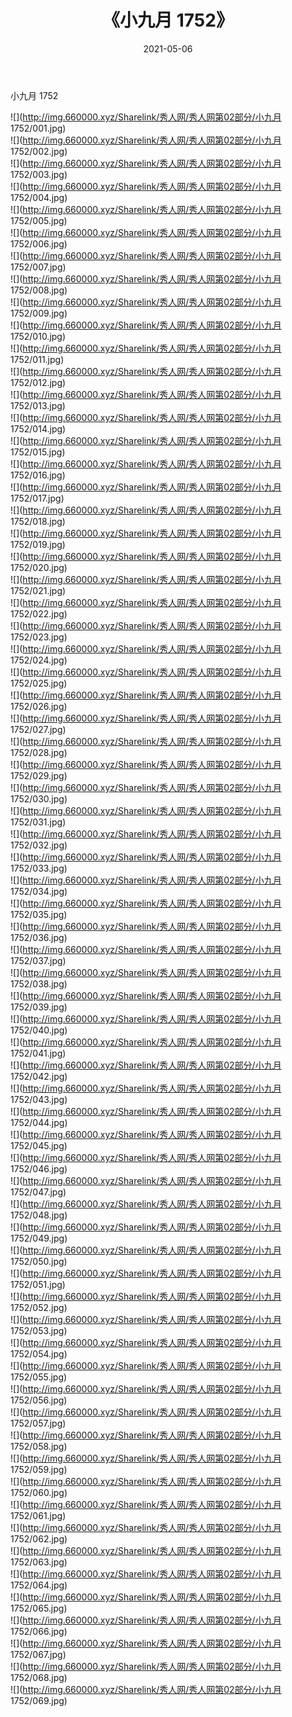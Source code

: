 ﻿---
layout: post
title:  《小九月 1752》
date:   2021-05-06
img: http://img.660000.xyz/Sharelink/秀人网/秀人网第02部分/小九月 1752/000.jpg
categories: [美女, 清纯, 唯美]
---

小九月 1752

  ![](http://img.660000.xyz/Sharelink/秀人网/秀人网第02部分/小九月 1752/001.jpg) <br> ![](http://img.660000.xyz/Sharelink/秀人网/秀人网第02部分/小九月 1752/002.jpg) <br> ![](http://img.660000.xyz/Sharelink/秀人网/秀人网第02部分/小九月 1752/003.jpg) <br> ![](http://img.660000.xyz/Sharelink/秀人网/秀人网第02部分/小九月 1752/004.jpg) <br> ![](http://img.660000.xyz/Sharelink/秀人网/秀人网第02部分/小九月 1752/005.jpg) <br> ![](http://img.660000.xyz/Sharelink/秀人网/秀人网第02部分/小九月 1752/006.jpg) <br> ![](http://img.660000.xyz/Sharelink/秀人网/秀人网第02部分/小九月 1752/007.jpg) <br> ![](http://img.660000.xyz/Sharelink/秀人网/秀人网第02部分/小九月 1752/008.jpg) <br> ![](http://img.660000.xyz/Sharelink/秀人网/秀人网第02部分/小九月 1752/009.jpg) <br> ![](http://img.660000.xyz/Sharelink/秀人网/秀人网第02部分/小九月 1752/010.jpg) <br> ![](http://img.660000.xyz/Sharelink/秀人网/秀人网第02部分/小九月 1752/011.jpg) <br> ![](http://img.660000.xyz/Sharelink/秀人网/秀人网第02部分/小九月 1752/012.jpg) <br> ![](http://img.660000.xyz/Sharelink/秀人网/秀人网第02部分/小九月 1752/013.jpg) <br> ![](http://img.660000.xyz/Sharelink/秀人网/秀人网第02部分/小九月 1752/014.jpg) <br> ![](http://img.660000.xyz/Sharelink/秀人网/秀人网第02部分/小九月 1752/015.jpg) <br> ![](http://img.660000.xyz/Sharelink/秀人网/秀人网第02部分/小九月 1752/016.jpg) <br> ![](http://img.660000.xyz/Sharelink/秀人网/秀人网第02部分/小九月 1752/017.jpg) <br> ![](http://img.660000.xyz/Sharelink/秀人网/秀人网第02部分/小九月 1752/018.jpg) <br> ![](http://img.660000.xyz/Sharelink/秀人网/秀人网第02部分/小九月 1752/019.jpg) <br> ![](http://img.660000.xyz/Sharelink/秀人网/秀人网第02部分/小九月 1752/020.jpg) <br> ![](http://img.660000.xyz/Sharelink/秀人网/秀人网第02部分/小九月 1752/021.jpg) <br> ![](http://img.660000.xyz/Sharelink/秀人网/秀人网第02部分/小九月 1752/022.jpg) <br> ![](http://img.660000.xyz/Sharelink/秀人网/秀人网第02部分/小九月 1752/023.jpg) <br> ![](http://img.660000.xyz/Sharelink/秀人网/秀人网第02部分/小九月 1752/024.jpg) <br> ![](http://img.660000.xyz/Sharelink/秀人网/秀人网第02部分/小九月 1752/025.jpg) <br> ![](http://img.660000.xyz/Sharelink/秀人网/秀人网第02部分/小九月 1752/026.jpg) <br> ![](http://img.660000.xyz/Sharelink/秀人网/秀人网第02部分/小九月 1752/027.jpg) <br> ![](http://img.660000.xyz/Sharelink/秀人网/秀人网第02部分/小九月 1752/028.jpg) <br> ![](http://img.660000.xyz/Sharelink/秀人网/秀人网第02部分/小九月 1752/029.jpg) <br> ![](http://img.660000.xyz/Sharelink/秀人网/秀人网第02部分/小九月 1752/030.jpg) <br> ![](http://img.660000.xyz/Sharelink/秀人网/秀人网第02部分/小九月 1752/031.jpg) <br> ![](http://img.660000.xyz/Sharelink/秀人网/秀人网第02部分/小九月 1752/032.jpg) <br> ![](http://img.660000.xyz/Sharelink/秀人网/秀人网第02部分/小九月 1752/033.jpg) <br> ![](http://img.660000.xyz/Sharelink/秀人网/秀人网第02部分/小九月 1752/034.jpg) <br> ![](http://img.660000.xyz/Sharelink/秀人网/秀人网第02部分/小九月 1752/035.jpg) <br> ![](http://img.660000.xyz/Sharelink/秀人网/秀人网第02部分/小九月 1752/036.jpg) <br> ![](http://img.660000.xyz/Sharelink/秀人网/秀人网第02部分/小九月 1752/037.jpg) <br> ![](http://img.660000.xyz/Sharelink/秀人网/秀人网第02部分/小九月 1752/038.jpg) <br> ![](http://img.660000.xyz/Sharelink/秀人网/秀人网第02部分/小九月 1752/039.jpg) <br> ![](http://img.660000.xyz/Sharelink/秀人网/秀人网第02部分/小九月 1752/040.jpg) <br> ![](http://img.660000.xyz/Sharelink/秀人网/秀人网第02部分/小九月 1752/041.jpg) <br> ![](http://img.660000.xyz/Sharelink/秀人网/秀人网第02部分/小九月 1752/042.jpg) <br> ![](http://img.660000.xyz/Sharelink/秀人网/秀人网第02部分/小九月 1752/043.jpg) <br> ![](http://img.660000.xyz/Sharelink/秀人网/秀人网第02部分/小九月 1752/044.jpg) <br> ![](http://img.660000.xyz/Sharelink/秀人网/秀人网第02部分/小九月 1752/045.jpg) <br> ![](http://img.660000.xyz/Sharelink/秀人网/秀人网第02部分/小九月 1752/046.jpg) <br> ![](http://img.660000.xyz/Sharelink/秀人网/秀人网第02部分/小九月 1752/047.jpg) <br> ![](http://img.660000.xyz/Sharelink/秀人网/秀人网第02部分/小九月 1752/048.jpg) <br> ![](http://img.660000.xyz/Sharelink/秀人网/秀人网第02部分/小九月 1752/049.jpg) <br> ![](http://img.660000.xyz/Sharelink/秀人网/秀人网第02部分/小九月 1752/050.jpg) <br> ![](http://img.660000.xyz/Sharelink/秀人网/秀人网第02部分/小九月 1752/051.jpg) <br> ![](http://img.660000.xyz/Sharelink/秀人网/秀人网第02部分/小九月 1752/052.jpg) <br> ![](http://img.660000.xyz/Sharelink/秀人网/秀人网第02部分/小九月 1752/053.jpg) <br> ![](http://img.660000.xyz/Sharelink/秀人网/秀人网第02部分/小九月 1752/054.jpg) <br> ![](http://img.660000.xyz/Sharelink/秀人网/秀人网第02部分/小九月 1752/055.jpg) <br> ![](http://img.660000.xyz/Sharelink/秀人网/秀人网第02部分/小九月 1752/056.jpg) <br> ![](http://img.660000.xyz/Sharelink/秀人网/秀人网第02部分/小九月 1752/057.jpg) <br> ![](http://img.660000.xyz/Sharelink/秀人网/秀人网第02部分/小九月 1752/058.jpg) <br> ![](http://img.660000.xyz/Sharelink/秀人网/秀人网第02部分/小九月 1752/059.jpg) <br> ![](http://img.660000.xyz/Sharelink/秀人网/秀人网第02部分/小九月 1752/060.jpg) <br> ![](http://img.660000.xyz/Sharelink/秀人网/秀人网第02部分/小九月 1752/061.jpg) <br> ![](http://img.660000.xyz/Sharelink/秀人网/秀人网第02部分/小九月 1752/062.jpg) <br> ![](http://img.660000.xyz/Sharelink/秀人网/秀人网第02部分/小九月 1752/063.jpg) <br> ![](http://img.660000.xyz/Sharelink/秀人网/秀人网第02部分/小九月 1752/064.jpg) <br> ![](http://img.660000.xyz/Sharelink/秀人网/秀人网第02部分/小九月 1752/065.jpg) <br> ![](http://img.660000.xyz/Sharelink/秀人网/秀人网第02部分/小九月 1752/066.jpg) <br> ![](http://img.660000.xyz/Sharelink/秀人网/秀人网第02部分/小九月 1752/067.jpg) <br> ![](http://img.660000.xyz/Sharelink/秀人网/秀人网第02部分/小九月 1752/068.jpg) <br> ![](http://img.660000.xyz/Sharelink/秀人网/秀人网第02部分/小九月 1752/069.jpg) <br>